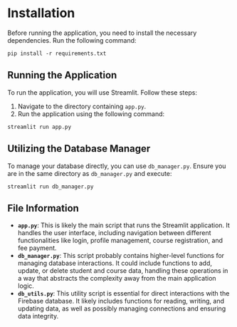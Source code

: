 # Installation

Before running the application, you need to install the necessary dependencies. Run the following command:

```
pip install -r requirements.txt
```

## Running the Application

To run the application, you will use Streamlit. Follow these steps:

1. Navigate to the directory containing `app.py`.
2. Run the application using the following command:

```
streamlit run app.py
```

## Utilizing the Database Manager

To manage your database directly, you can use `db_manager.py`. Ensure you are in the same directory as `db_manager.py` and execute:

```
streamlit run db_manager.py
```

## File Information
- **`app.py`**: This is likely the main script that runs the Streamlit application. It handles the user interface, including navigation between different functionalities like login, profile management, course registration, and fee payment.
- **`db_manager.py`**: This script probably contains higher-level functions for managing database interactions. It could include functions to add, update, or delete student and course data, handling these operations in a way that abstracts the complexity away from the main application logic.
- **`db_utils.py`**: This utility script is essential for direct interactions with the Firebase database. It likely includes functions for reading, writing, and updating data, as well as possibly managing connections and ensuring data integrity.


